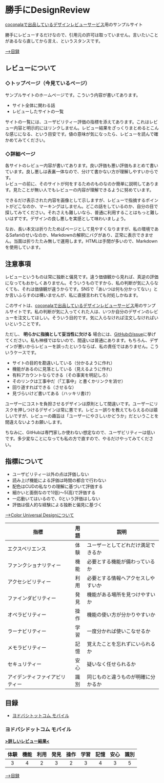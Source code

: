 # 勝手にDesignReview
[coconalaで出品しているデザインレビューサービス](https://coconala.com/services/437905)用のサンプルサイト

勝手にレビューするだけなので、引用元の許可は取っていません。言いたいことがあるなら直してから言え、というスタンスです。

[-->目録](#tableofcontents)

## レビューについて
### ◇トップページ（今見ているページ）
サンプルサイトのホームページです。こういう内容が書いてあります。
- サイト全体に関わる話
- レビューしたサイトの一覧

サイトの一覧には、ユーザビリティー評価の指標を添えてあります。これはレビュー内容と明示的にはリンクしません。レビュー結果をざっくりまとめるとこんな感じになる、という目安です。値の意味が気になったら、レビューを読んで確かめてみてください。

### ◇詳細ページ
各サイトのレビュー内容が書いてあります。良い評価も悪い評価もまとめて書いています。良し悪しは表裏一体なので、分けて書かない方が理解しやすいからです。  
レビューの前に、そのサイトが何をするためのものなのか簡単に説明してあります。見たことが無い人でもレビューの内容が理解できるように努めています。

できるだけ表示された内容を画像として示しますが、レビューで指摘するポイントがどこなのか、マーキングはしません。どこの話をしているのか、自分の目で探してみてください。それさえも難しいなら、普通に利用することはもっと難しいはずです。デザインの良し悪しを実感として味わいましょう。

なお、長い本文は折りたためばページとして見やすくなりますが、私の環境であるSafariのせいなのか、Markdownの解釈にバグがあり、正常に表示できません。当面は折りたたみ無しで運用します。HTMLは手間が多いので、Markdownを使用しています。

## 注意事項
レビューというものは常に独断と偏見です。違う価値観から見れば、真逆の評価になってもおかしくありません。そういうものですから、私の判断が気に入らなくても、それは価値観が違うからです。SNSで「あいつは何も分かってない」とか言いふらすのは構いませんが、私に直接言われても対処しかねます。

このサイトは、[coconalaで出品しているデザインレビューサービス](https://coconala.com/services/437905)用のサンプルサイトです。私の判断が気に入ってくれた人は、いつか自分のデザインのレビューを注文してほしい。そういう目的です。気に入らなければ注文しなければいいということです。

ただし、 __明らかに指摘として妥当性に欠ける__ 場合には、[GitHubのIssue](https://github.com/yumeryu-github/yumeryu-github.github.io/issues)に挙げてください。私も神様ではないので、間違いは普通にあります。もちろん、デザインが悪いからレビューを誤ったというならば、私の責任ではありません。こういうケースです。
- サイトの目的を勘違いしている（分かるように作れ）
- 機能があるのに見落としている（見えるように作れ）
- 有料アカウントならできる（その事実を明記しろ）
- そのリンクは工事中だ（「工事中」と書くかリンクを消せ）
- 回り道すればできる（させるな）
- 見づらいけど書いてある（ハッキリ書け）

ユーザーにコストを負担させるデザインは原則として間違いです。ユーザーにリスクを押しつけるデザインは常に悪です。レビュー誤りを教えてもらえるのは嬉しいですが、レビューの趣旨は「ユーザーにやさしいかどうか」だということを間違えないようお願いします。

ちなみに、GitHubは専門家しか使わない想定なので、ユーザビリティーは低いです。多少変なことになっても私の方で直すので、やるだけやってみてください。

## 指標について
- ユーザビリティー以外の点は評価しない
- 読み上げ機能による評価は時間の都合で行わない
- 配色はCUDの私なりの理解に基づいて評価する
- 細かいと面倒なので1(低)〜5(高)で評価する
- 一応動いてはいるので、0という評価はしない
- 評価は個人的な経験による独断と偏見に基づく

<a href="http://www2.cudo.jp/wp/" target="_blank">-->Color Universal Designについて</a>

| 指標 | 用語 | 説明 |
| -----|:----:|------|
| エクスペリエンス | 体験 | ユーザーとしてどれだけ満足できるか |
| ファンクショナリティー | 機能 | 必要とする機能が備わっているか |
| アクセシビリティー | 利用 | 必要とする情報へアクセスしやすいか |
| ファインダビリティー | 発見 | 機能がある場所を見つけやすいか |
| オペラビリティー | 操作 | 機能の使い方が分かりやすいか |
| ラーナビリティー | 学習 | 一度分かれば使いこなせるか |
| メモラビリティー | 記憶 | 覚えたことを忘れずにいられるか |
| セキュリティー | 安心 | 疑いなく任せられるか |
| アイデンティファイアビリティー | 識別 | 同じものと違うものが明確に分かるか |

<a name="tableofcontents"></a>
## 目録
- [ヨドバシトットコム モバイル](#yodobashidotcommobile)

<a name="yodobashidotcommobile"></a>
### ヨドバシドットコム モバイル
__[>詳しいレビュー結果<](/yodobashidotcommobile/review.md)__

| 体験 | 機能 | 利用 | 発見 | 操作 | 学習 | 記憶 | 安心 | 識別 |
|:----:|:----:|:----:|:----:|:----:|:----:|:----:|:----:|:----:|
| 3    | 4    | 2    | 3    | 2    | 3    | 4    | 3    | 5    |

[-->目録](#tableofcontents)
